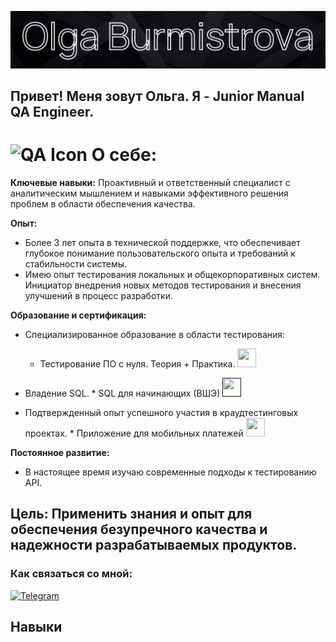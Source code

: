 ![Header](https://github.com/olyygold/olyygold/blob/main/assets/Креатив%20без%20названия.png)

## Привет! Меня зовут Ольга. Я - Junior Manual QA Engineer. 

# <img src="https://img.icons8.com/?size=100&id=spscAZ83Egob&format=png&color=000000" alt="QA Icon" width="24" height="24"> О себе: 
**Ключевые навыки:** Проактивный и ответственный специалист с аналитическим мышлением и навыками эффективного решения проблем в области обеспечения качества.

**Опыт:**

*   Более 3 лет опыта в технической поддержке, что обеспечивает глубокое понимание пользовательского опыта и требований к стабильности системы.
*   Имею опыт тестирования локальных и общекорпоративных систем. Инициатор внедрения новых методов тестирования и внесения улучшений в процесс разработки.

**Образование и сертификация:**

*   Специализированное образование в области тестирования:  
    * Тестирование ПО с нуля. Теория + Практика.  [<img src="https://img.icons8.com/?size=100&id=T5ATsUangzQW&format=png&color=000000" width="30" height="30"> ](https://drive.google.com/file/d/1SIWqKaohYGVAqqZJxUbvBgZdDyxq14DC/view?usp=drive_link) 

*   Владение SQL.
        * SQL для начинающих (ВШЭ) [<img src="https://img.icons8.com/?size=100&id=T5ATsUangzQW&format=png&color=000000" width="30" height="30"> ]()

*   Подтвержденный опыт успешного участия в краудтестинговых проектах.
        * Приложение для мобильных платежей [<img src="https://img.icons8.com/?size=100&id=T5ATsUangzQW&format=png&color=000000" width="30" height="30"> ](https://drive.google.com/file/d/1xJB_zH7cmBefmnMN46dK9AWRyYuMEVkr/view?usp=drive_link)

**Постоянное развитие:**

*   В настоящее время изучаю современные подходы к тестированию API.

**Цель:** Применить знания и опыт для обеспечения безупречного качества и надежности разрабатываемых продуктов.
---
###  Как связаться со мной: 

[<img src="https://img.icons8.com/?size=100&id=5mIvDYZUWDCF&format=png&color=000000" alt="Telegram" width="40" height="40"> ](https://t.me/olyygold)

## Навыки


[def]: ttps://img.icons8.com/?size=100&id=spscAZ83Egob&format=png&color=000000https://img.icons8.com/?size=100&id=spscAZ83Egob&format=png&color=000000